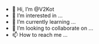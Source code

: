 - 👋 Hi, I’m @V2Kot
- 👀 I’m interested in ...
- 🌱 I’m currently learning ...
- 💞️ I’m looking to collaborate on ...
- 📫 How to reach me ...

<!---
V2Kot/V2Kot is a ✨ special ✨ repository because its `README.md` (this file) appears on your GitHub profile.
You can click the Preview link to take a look at your changes.
--->
